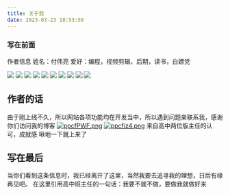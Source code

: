 ```yaml
---
title: 关于我
date: 2023-03-23 18:53:50
---
```

### 写在前面
作者信息
姓名：付伟亮
爱好：编程，视频剪辑，后期，读书，白嫖党

![](https://s2.loli.net/2023/03/19/jbxZU2XhITDLuN8.jpg)
![](https://s2.loli.net/2023/03/18/u31LoZrMAn2GtzC.png)
![](https://s2.loli.net/2023/03/17/EgWfr31aynGAs2B.jpg)
![](https://s2.loli.net/2023/03/17/dT16Zc5pAJOsxBu.jpg)
![](https://s2.loli.net/2023/03/17/AVXCmeYTSMxdJcp.jpg)
![](https://s2.loli.net/2023/03/17/4sjmtUX83z2AgHh.jpg)
![](https://s2.loli.net/2023/03/17/3AtKDSmXGY2rP97.jpg)
![](https://s2.loli.net/2023/03/17/kjvnqiC8J2TprGR.jpg)
![](https://s2.loli.net/2023/03/16/FKYyQgqWIc7jRpC.jpg)
![](https://s2.loli.net/2023/03/16/t6L2SYoQAqjBuvC.jpg)

## 作者的话
由于刚上线不久，所以网站各项功能均在开发当中，所以遇到问题亲联系我，感谢你们访问我的博客
[![ppcfPWF.png](https://s1.ax1x.com/2023/03/29/ppcfPWF.png)](https://imgse.com/i/ppcfPWF)
[![ppcfiz4.png](https://s1.ax1x.com/2023/03/29/ppcfiz4.png)](https://imgse.com/i/ppcfiz4)
来自高中两位版主任的认可，成就感 啾地一下就上来了
## 写在最后
当你们看到这条信息时，我已经离开了这里，当然我要去追寻我的理想，日后有缘再见吧。
在这里引用高中班主任的一句话：我要不就不做，要做我就做好来

